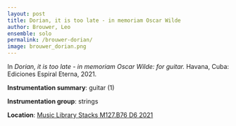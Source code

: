 ```yaml
---
layout: post
title: Dorian, it is too late - in memoriam Oscar Wilde
author: Brouwer, Leo
ensemble: solo   
permalink: /brouwer-dorian/
image: brouwer_dorian.png
---
```

   
In *Dorian, it is too late - in memoriam Oscar Wilde: for guitar.* Havana, Cuba: Ediciones Espiral Eterna, 2021.

**Instrumentation summary**: guitar (1) 

**Instrumentation group**: strings

**Location**: <a href="https://tufts.primo.exlibrisgroup.com/permalink/01TUN_INST/1kc9gia/alma991018726336503851" target="_blank">Music Library Stacks M127.B76 D6 2021</a>
